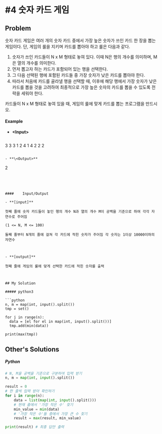 # #4 숫자 카드 게임

## Problem

숫자 카드 게임은 여러 개의 숫자 카드 중에서 가장 높은 숫자가 쓰인 카드 한 장을 뽑는 게임이다. 단, 게임의 룰을 지키며 카드를 뽑아야 하고 룰은 다음과 같다.

1. 숫자가 쓰인 카드들이 N x M 형태로 놓여 있다. 이때 N은 행의 개수를 의미하며, M은 열의 개수를 의미한다.
2. 먼저 뽑고자 하는 카드가 포함되어 있는 행을 선택한다.
3. 그 다음 선택된 행에 포함된 카드들 중 가장 숫자가 낮은 카드를 뽑아야 한다.
4. 따라서 처음에 카드를 골라낼 행을 선택할 때, 이후에 해당 행에서 가장 숫자가 낮은 카드를 뽑을 것을 고려하여 최종적으로 가장 높은 숫자의 카드를 뽑을 수 있도록 전략을 세워야 한다.

카드들이 N x M 형태로 놓여 있을 때, 게임의 룰에 맞게 카드를 뽑는 프로그램을 만드시오.

#### 	Example

- **\<Input>**

  ```
3 3
  3 1 2
4 1 4
  2 2 2
  ```
  
- **\<Output>**

  ```
  2
  ```
  
  


#### 	Input/Output

- **[input]**

  첫째 줄에 숫자 카드들이 놓인 행의 개수 N과 열의 개수 M이 공백을 기준으로 하여 각각 자연수로 주어짐

  (1 <= N, M <= 100)

  둘째 줄부터 N개의 줄에 걸쳐 각 카드에 적힌 숫자가 주어짐 각 숫자는 1이상 10000이하의 자연수

  

- **[output]**

  첫째 줄에 게임의 룰에 맞게 선택한 카드에 적힌 숫자를 출력
  
  

## My Solution

##### python3

```python
n, m = map(int, input().split())
tmp = set()

for j in range(n):
    data = [el for el in map(int, input().split())]
    tmp.add(min(data))

print(max(tmp))
```



## Other's Solutions

##### Python

```python
# N, M을 공백을 기준으로 구분하여 입력 받기
n, m = map(int, input().split())

result = 0
# 한 줄씩 입력 받아 확인하기
for i in range(n):
    data = list(map(int, input().split()))
    # 현재 줄에서 '가장 작은 수' 찾기
    min_value = min(data)
    # '가장 작은 수'들 중에서 가장 큰 수 찾기
    result = max(result, min_value)

print(result) # 최종 답안 출력
```

